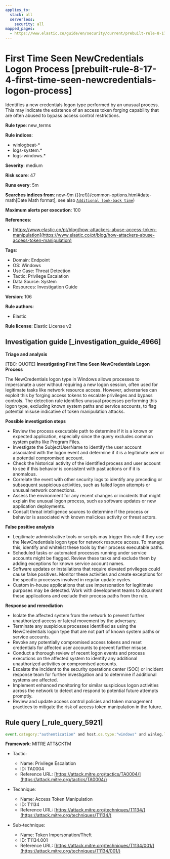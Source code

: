 ```yaml
---
applies_to:
  stack: all
  serverless:
    security: all
mapped_pages:
  - https://www.elastic.co/guide/en/security/current/prebuilt-rule-8-17-4-first-time-seen-newcredentials-logon-process.html
---
```


# First Time Seen NewCredentials Logon Process [prebuilt-rule-8-17-4-first-time-seen-newcredentials-logon-process]

Identifies a new credentials logon type performed by an unusual process. This may indicate the existence of an access token forging capability that are often abused to bypass access control restrictions.

**Rule type**: new_terms

**Rule indices**:

* winlogbeat-*
* logs-system.*
* logs-windows.*

**Severity**: medium

**Risk score**: 47

**Runs every**: 5m

**Searches indices from**: now-9m ({{ref}}/common-options.html#date-math[Date Math format], see also [`Additional look-back time`](docs-content://solutions/security/detect-and-alert/create-detection-rule.md#rule-schedule))

**Maximum alerts per execution**: 100

**References**:

* [https://www.elastic.co/pt/blog/how-attackers-abuse-access-token-manipulation](https://www.elastic.co/pt/blog/how-attackers-abuse-access-token-manipulation)

**Tags**:

* Domain: Endpoint
* OS: Windows
* Use Case: Threat Detection
* Tactic: Privilege Escalation
* Data Source: System
* Resources: Investigation Guide

**Version**: 106

**Rule authors**:

* Elastic

**Rule license**: Elastic License v2

## Investigation guide [_investigation_guide_4966]

**Triage and analysis**

[TBC: QUOTE]
**Investigating First Time Seen NewCredentials Logon Process**

The NewCredentials logon type in Windows allows processes to impersonate a user without requiring a new logon session, often used for legitimate tasks like network resource access. However, adversaries can exploit this by forging access tokens to escalate privileges and bypass controls. The detection rule identifies unusual processes performing this logon type, excluding known system paths and service accounts, to flag potential misuse indicative of token manipulation attacks.

**Possible investigation steps**

* Review the process executable path to determine if it is a known or expected application, especially since the query excludes common system paths like Program Files.
* Investigate the SubjectUserName to identify the user account associated with the logon event and determine if it is a legitimate user or a potential compromised account.
* Check the historical activity of the identified process and user account to see if this behavior is consistent with past actions or if it is anomalous.
* Correlate the event with other security logs to identify any preceding or subsequent suspicious activities, such as failed logon attempts or unusual network connections.
* Assess the environment for any recent changes or incidents that might explain the unusual logon process, such as software updates or new application deployments.
* Consult threat intelligence sources to determine if the process or behavior is associated with known malicious activity or threat actors.

**False positive analysis**

* Legitimate administrative tools or scripts may trigger this rule if they use the NewCredentials logon type for network resource access. To manage this, identify and whitelist these tools by their process executable paths.
* Scheduled tasks or automated processes running under service accounts might be flagged. Review these tasks and exclude them by adding exceptions for known service account names.
* Software updates or installations that require elevated privileges could cause false positives. Monitor these activities and create exceptions for the specific processes involved in regular update cycles.
* Custom in-house applications that use impersonation for legitimate purposes may be detected. Work with development teams to document these applications and exclude their process paths from the rule.

**Response and remediation**

* Isolate the affected system from the network to prevent further unauthorized access or lateral movement by the adversary.
* Terminate any suspicious processes identified as using the NewCredentials logon type that are not part of known system paths or service accounts.
* Revoke any potentially compromised access tokens and reset credentials for affected user accounts to prevent further misuse.
* Conduct a thorough review of recent logon events and process executions on the affected system to identify any additional unauthorized activities or compromised accounts.
* Escalate the incident to the security operations center (SOC) or incident response team for further investigation and to determine if additional systems are affected.
* Implement enhanced monitoring for similar suspicious logon activities across the network to detect and respond to potential future attempts promptly.
* Review and update access control policies and token management practices to mitigate the risk of access token manipulation in the future.


## Rule query [_rule_query_5921]

```js
event.category:"authentication" and host.os.type:"windows" and winlog.logon.type:"NewCredentials" and winlog.event_data.LogonProcessName:(Advapi* or "Advapi  ") and not winlog.event_data.SubjectUserName:*$ and not process.executable :???\\Program?Files*
```

**Framework**: MITRE ATT&CKTM

* Tactic:

    * Name: Privilege Escalation
    * ID: TA0004
    * Reference URL: [https://attack.mitre.org/tactics/TA0004/](https://attack.mitre.org/tactics/TA0004/)

* Technique:

    * Name: Access Token Manipulation
    * ID: T1134
    * Reference URL: [https://attack.mitre.org/techniques/T1134/](https://attack.mitre.org/techniques/T1134/)

* Sub-technique:

    * Name: Token Impersonation/Theft
    * ID: T1134.001
    * Reference URL: [https://attack.mitre.org/techniques/T1134/001/](https://attack.mitre.org/techniques/T1134/001/)



